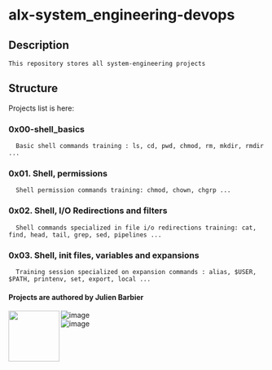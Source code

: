 # alx-system_engineering-devops

## Description
    This repository stores all system-engineering projects
    
## Structure
   Projects list is here:
   
   ### 0x00-shell_basics
      Basic shell commands training : ls, cd, pwd, chmod, rm, mkdir, rmdir ...
   ### 0x01. Shell, permissions
      Shell permission commands training: chmod, chown, chgrp ...
   ### 0x02. Shell, I/O Redirections and filters
      Shell commands specialized in file i/o redirections training: cat, find, head, tail, grep, sed, pipelines ...
   ### 0x03. Shell, init files, variables and expansions
      Training session specialized on expansion commands : alias, $USER, $PATH, printenv, set, export, local ... 
      
   #### Projects are authored by Julien Barbier

<img align="left" width="100" height="100" src="https://user-images.githubusercontent.com/55035365/130540486-9d00b582-3ad6-4141-98cc-35eac9701780.png">
<img align="right" width="100" height="https://user-images.githubusercontent.com/55035365/130540163-4847c991-44b1-49ff-b666-57c69d1d8e20.png">

 ![image](https://user-images.githubusercontent.com/55035365/130540486-9d00b582-3ad6-4141-98cc-35eac9701780.png)  
 ![image](https://user-images.githubusercontent.com/55035365/130540163-4847c991-44b1-49ff-b666-57c69d1d8e20.png)

